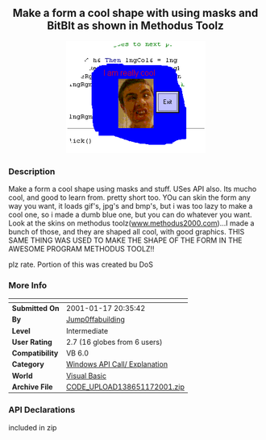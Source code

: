 ﻿<div align="center">

## Make a form a cool shape with using masks and BitBlt as shown in Methodus Toolz

<img src="PIC2001117204292345.gif">
</div>

### Description

Make a form a cool shape using masks and stuff. USes API also. Its mucho cool, and good to learn from. pretty short too. YOu can skin the form any way you want, it loads gif's, jpg's and bmp's, but i was too lazy to make a cool one, so i made a dumb blue one, but you can do whatever you want. Look at the skins on methodus toolz(www.methodus2000.com)...I made a bunch of those, and they are shaped all cool, with good graphics. THIS SAME THING WAS USED TO MAKE THE SHAPE OF THE FORM IN THE AWESOME PROGRAM METHODUS TOOLZ!!

plz rate. Portion of this was created bu DoS
 
### More Info
 


<span>             |<span>
---                |---
**Submitted On**   |2001-01-17 20:35:42
**By**             |[Jump0ffabuilding](https://github.com/Planet-Source-Code/PSCIndex/blob/master/ByAuthor/jump0ffabuilding.md)
**Level**          |Intermediate
**User Rating**    |2.7 (16 globes from 6 users)
**Compatibility**  |VB 6\.0
**Category**       |[Windows API Call/ Explanation](https://github.com/Planet-Source-Code/PSCIndex/blob/master/ByCategory/windows-api-call-explanation__1-39.md)
**World**          |[Visual Basic](https://github.com/Planet-Source-Code/PSCIndex/blob/master/ByWorld/visual-basic.md)
**Archive File**   |[CODE\_UPLOAD138651172001\.zip](https://github.com/Planet-Source-Code/jump0ffabuilding-make-a-form-a-cool-shape-with-using-masks-and-bitblt-as-shown-in-methodus__1-14486/archive/master.zip)

### API Declarations

included in zip





